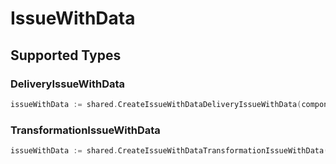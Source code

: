 # IssueWithData


## Supported Types

### DeliveryIssueWithData

```go
issueWithData := shared.CreateIssueWithDataDeliveryIssueWithData(components.DeliveryIssueWithData{/* values here */})
```

### TransformationIssueWithData

```go
issueWithData := shared.CreateIssueWithDataTransformationIssueWithData(components.TransformationIssueWithData{/* values here */})
```

